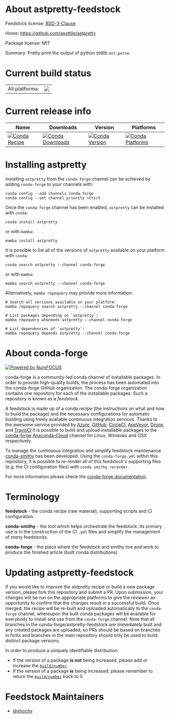 About astpretty-feedstock
=========================

Feedstock license: [BSD-3-Clause](https://github.com/conda-forge/astpretty-feedstock/blob/main/LICENSE.txt)

Home: https://github.com/asottile/astpretty

Package license: MIT

Summary: Pretty print the output of python stdlib `ast.parse`.

Current build status
====================


<table><tr><td>All platforms:</td>
    <td>
      <a href="https://dev.azure.com/conda-forge/feedstock-builds/_build/latest?definitionId=10176&branchName=main">
        <img src="https://dev.azure.com/conda-forge/feedstock-builds/_apis/build/status/astpretty-feedstock?branchName=main">
      </a>
    </td>
  </tr>
</table>

Current release info
====================

| Name | Downloads | Version | Platforms |
| --- | --- | --- | --- |
| [![Conda Recipe](https://img.shields.io/badge/recipe-astpretty-green.svg)](https://anaconda.org/conda-forge/astpretty) | [![Conda Downloads](https://img.shields.io/conda/dn/conda-forge/astpretty.svg)](https://anaconda.org/conda-forge/astpretty) | [![Conda Version](https://img.shields.io/conda/vn/conda-forge/astpretty.svg)](https://anaconda.org/conda-forge/astpretty) | [![Conda Platforms](https://img.shields.io/conda/pn/conda-forge/astpretty.svg)](https://anaconda.org/conda-forge/astpretty) |

Installing astpretty
====================

Installing `astpretty` from the `conda-forge` channel can be achieved by adding `conda-forge` to your channels with:

```
conda config --add channels conda-forge
conda config --set channel_priority strict
```

Once the `conda-forge` channel has been enabled, `astpretty` can be installed with `conda`:

```
conda install astpretty
```

or with `mamba`:

```
mamba install astpretty
```

It is possible to list all of the versions of `astpretty` available on your platform with `conda`:

```
conda search astpretty --channel conda-forge
```

or with `mamba`:

```
mamba search astpretty --channel conda-forge
```

Alternatively, `mamba repoquery` may provide more information:

```
# Search all versions available on your platform:
mamba repoquery search astpretty --channel conda-forge

# List packages depending on `astpretty`:
mamba repoquery whoneeds astpretty --channel conda-forge

# List dependencies of `astpretty`:
mamba repoquery depends astpretty --channel conda-forge
```


About conda-forge
=================

[![Powered by
NumFOCUS](https://img.shields.io/badge/powered%20by-NumFOCUS-orange.svg?style=flat&colorA=E1523D&colorB=007D8A)](https://numfocus.org)

conda-forge is a community-led conda channel of installable packages.
In order to provide high-quality builds, the process has been automated into the
conda-forge GitHub organization. The conda-forge organization contains one repository
for each of the installable packages. Such a repository is known as a *feedstock*.

A feedstock is made up of a conda recipe (the instructions on what and how to build
the package) and the necessary configurations for automatic building using freely
available continuous integration services. Thanks to the awesome service provided by
[Azure](https://azure.microsoft.com/en-us/services/devops/), [GitHub](https://github.com/),
[CircleCI](https://circleci.com/), [AppVeyor](https://www.appveyor.com/),
[Drone](https://cloud.drone.io/welcome), and [TravisCI](https://travis-ci.com/)
it is possible to build and upload installable packages to the
[conda-forge](https://anaconda.org/conda-forge) [Anaconda-Cloud](https://anaconda.org/)
channel for Linux, Windows and OSX respectively.

To manage the continuous integration and simplify feedstock maintenance
[conda-smithy](https://github.com/conda-forge/conda-smithy) has been developed.
Using the ``conda-forge.yml`` within this repository, it is possible to re-render all of
this feedstock's supporting files (e.g. the CI configuration files) with ``conda smithy rerender``.

For more information please check the [conda-forge documentation](https://conda-forge.org/docs/).

Terminology
===========

**feedstock** - the conda recipe (raw material), supporting scripts and CI configuration.

**conda-smithy** - the tool which helps orchestrate the feedstock.
                   Its primary use is in the construction of the CI ``.yml`` files
                   and simplify the management of *many* feedstocks.

**conda-forge** - the place where the feedstock and smithy live and work to
                  produce the finished article (built conda distributions)


Updating astpretty-feedstock
============================

If you would like to improve the astpretty recipe or build a new
package version, please fork this repository and submit a PR. Upon submission,
your changes will be run on the appropriate platforms to give the reviewer an
opportunity to confirm that the changes result in a successful build. Once
merged, the recipe will be re-built and uploaded automatically to the
`conda-forge` channel, whereupon the built conda packages will be available for
everybody to install and use from the `conda-forge` channel.
Note that all branches in the conda-forge/astpretty-feedstock are
immediately built and any created packages are uploaded, so PRs should be based
on branches in forks and branches in the main repository should only be used to
build distinct package versions.

In order to produce a uniquely identifiable distribution:
 * If the version of a package **is not** being increased, please add or increase
   the [``build/number``](https://docs.conda.io/projects/conda-build/en/latest/resources/define-metadata.html#build-number-and-string).
 * If the version of a package **is** being increased, please remember to return
   the [``build/number``](https://docs.conda.io/projects/conda-build/en/latest/resources/define-metadata.html#build-number-and-string)
   back to 0.

Feedstock Maintainers
=====================

* [@xhochy](https://github.com/xhochy/)

